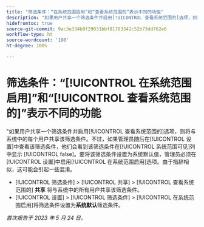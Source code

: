 ```yaml
---
title: "筛选条件：“在系统范围启用”和“查看系统范围的”表示不同的功能"
description: "如果用户共享一个筛选条件并启用[!UICONTROL 查看系统范围的]选项，则将与系统中的每个用户共享该筛选条件。不过，如果管理员随后在[!UICONTROL 设置]中查看该筛选条件，他们会看到该筛选条件在[!UICONTROL 系统范围可见]列中显示 [!UICONTROL false]。要将该筛选条件设置为系统默认值，管理员必须在“设置”中启用[!UICONTROL 在系统范围启用]选项。由于措辞相似，这可能会引起一些混淆。"
hidefromtoc: true
source-git-commit: 9ac3e334b0f29031bbf81763341c52b73dd762e6
workflow-type: ht
source-wordcount: '190'
ht-degree: 100%

---
```



# 筛选条件：“[!UICONTROL 在系统范围启用]”和“[!UICONTROL 查看系统范围的]”表示不同的功能

&quot;如果用户共享一个筛选条件并启用[!UICONTROL 查看系统范围的]选项，则将与系统中的每个用户共享该筛选条件。不过，如果管理员随后在[!UICONTROL 设置]中查看该筛选条件，他们会看到该筛选条件在[!UICONTROL 系统范围可见]列中显示 [!UICONTROL false]。要将该筛选条件设置为系统默认值，管理员必须在[!UICONTROL 设置]中启用[!UICONTROL 在系统范围启用]选项。由于措辞相似，这可能会引起一些混淆。

* [!UICONTROL 筛选条件] > [!UICONTROL 共享] > [!UICONTROL 查看系统范围的] **共享** 将与系统中的所有用户共享该筛选条件。
* [!UICONTROL 设置] > [!UICONTROL 筛选条件] > [!UICONTROL 在系统范围启用]将筛选条件设置为&#x200B;**系统默认**&#x200B;筛选条件。

_首次报告于 2023 年 5 月 24 日。_

